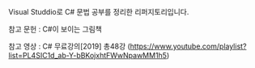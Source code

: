 Visual Studdio로 C# 문법 공부를 정리한 리퍼지토리입니다.

참고 문헌 : C#이 보이는 그림책

참고 영상 : C# 무료강의[2019] 총48강 (https://www.youtube.com/playlist?list=PL4SIC1d_ab-Y-bBKojxhtFWwNpawMM1h5)
